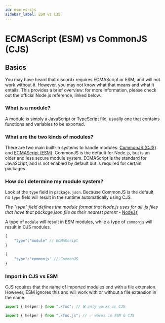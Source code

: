 ```yaml
---
id: esm-vs-cjs
sidebar_label: ESM vs CJS
---
```


# ECMAScript (ESM) vs CommonJS (CJS)

## Basics

You may have heard that discordx requires ECMAScript or ESM, and will not work without it. However, you may not know what that means and what it entails. This provides a brief overview: for more information, please check out the official Node.js reference, linked below. 

### What is a module?

A module is simply a JavaScript or TypeScript file, usually one that contains functions and variables to be exported.

### What are the two kinds of modules?

There are two main built-in systems to handle modules: [CommonJS (CJS)](https://nodejs.org/docs/latest/api/modules.html) and [ECMAScript (ESM)](https://nodejs.org/docs/latest/api/esm.html). CommonJS is the default for Node.js, but is an older and less secure module system. ECMAScript is the standard for JavaScript, and is not enabled by default but is required for certain packages. 

### How do I determine my module system?

Look at the `type` field in `package.json`. Because CommonJS is the default, no `type` field will result in the runtime automatically using CJS. 

_The "type" field defines the module format that Node.js uses for all .js files that have that package.json file as their nearest parent_ - [Node.js](https://nodejs.org/docs/latest/api/packages.html#type)

A type of `module` will result in ESM modules, while a type of `commonjs` will result in CJS modules. 

```ts title="package.json"
{
    "type":"module" // ECMAScript
}
```
```ts title="package.json"
{
    "type":"commonjs" // CommonJS
}
```

### Import in CJS vs ESM

CJS requires that the name of imported modules end with a file extension. However, ESM ignores this and will work with or without a file extension in the name.

```ts
import { helper } from "./foo"; // ❌ only works in CJS

import { helper } from "./foo.js"; // ✅ works in ESM & CJS
```
